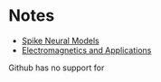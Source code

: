 # Notes

- [Spike Neural Models](./Spike%20Neural%20Models.md)
- [Electromagnetics and Applications](Electromagnetics%20and%20Applications.md)

Github has no support for 
<!--stackedit_data:
eyJoaXN0b3J5IjpbLTIxMDMzMDU4NTNdfQ==
-->